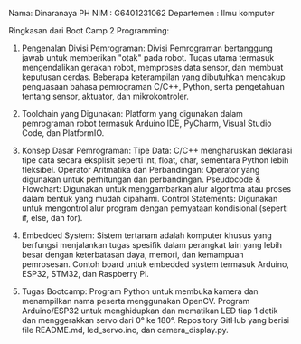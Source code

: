 Nama: Dinaranaya PH
NIM : G6401231062
Departemen : Ilmu komputer 

Ringkasan dari Boot Camp 2 Programming:
1. Pengenalan Divisi Pemrograman:
Divisi Pemrograman bertanggung jawab untuk memberikan "otak" pada robot.
Tugas utama termasuk mengendalikan gerakan robot, memproses data sensor, dan membuat keputusan cerdas.
Beberapa keterampilan yang dibutuhkan mencakup penguasaan bahasa pemrograman C/C++, Python, serta pengetahuan tentang sensor, aktuator, dan mikrokontroler.

2. Toolchain yang Digunakan:
Platform yang digunakan dalam pemrograman robot termasuk Arduino IDE, PyCharm, Visual Studio Code, dan PlatformIO.

3. Konsep Dasar Pemrograman:
Tipe Data: C/C++ mengharuskan deklarasi tipe data secara eksplisit seperti int, float, char, sementara Python lebih fleksibel.
Operator Aritmatika dan Perbandingan: Operator yang digunakan untuk perhitungan dan perbandingan.
Pseudocode & Flowchart: Digunakan untuk menggambarkan alur algoritma atau proses dalam bentuk yang mudah dipahami.
Control Statements: Digunakan untuk mengontrol alur program dengan pernyataan kondisional (seperti if, else, dan for).

4. Embedded System:
Sistem tertanam adalah komputer khusus yang berfungsi menjalankan tugas spesifik dalam perangkat lain yang lebih besar dengan keterbatasan daya, memori, dan kemampuan pemrosesan.
Contoh board untuk embedded system termasuk Arduino, ESP32, STM32, dan Raspberry Pi.

5. Tugas Bootcamp:
Program Python untuk membuka kamera dan menampilkan nama peserta menggunakan OpenCV.
Program Arduino/ESP32 untuk menghidupkan dan mematikan LED tiap 1 detik dan menggerakkan servo dari 0° ke 180°.
Repository GitHub yang berisi file README.md, led_servo.ino, dan camera_display.py.
